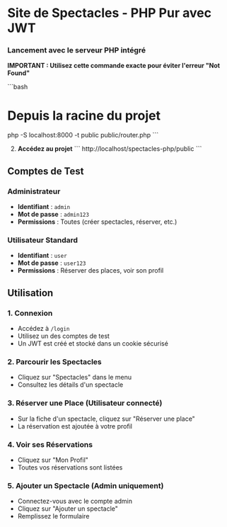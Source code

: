 # Site de Spectacles - PHP Pur avec JWT

### Lancement avec le serveur PHP intégré 

**IMPORTANT : Utilisez cette commande exacte pour éviter l'erreur "Not Found"**

\`\`\`bash
# Depuis la racine du projet
php -S localhost:8000 -t public public/router.php
\`\`\`

2. **Accédez au projet**
\`\`\`
http://localhost/spectacles-php/public
\`\`\`



## Comptes de Test

### Administrateur
- **Identifiant** : `admin`
- **Mot de passe** : `admin123`
- **Permissions** : Toutes (créer spectacles, réserver, etc.)

### Utilisateur Standard
- **Identifiant** : `user`
- **Mot de passe** : `user123`
- **Permissions** : Réserver des places, voir son profil

## Utilisation

### 1. Connexion
- Accédez à `/login`
- Utilisez un des comptes de test
- Un JWT est créé et stocké dans un cookie sécurisé

### 2. Parcourir les Spectacles
- Cliquez sur "Spectacles" dans le menu
- Consultez les détails d'un spectacle

### 3. Réserver une Place (Utilisateur connecté)
- Sur la fiche d'un spectacle, cliquez sur "Réserver une place"
- La réservation est ajoutée à votre profil

### 4. Voir ses Réservations
- Cliquez sur "Mon Profil"
- Toutes vos réservations sont listées

### 5. Ajouter un Spectacle (Admin uniquement)
- Connectez-vous avec le compte admin
- Cliquez sur "Ajouter un spectacle"
- Remplissez le formulaire

